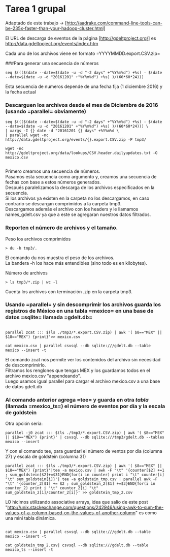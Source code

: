 # Tarea 1 grupal

Adaptado de este trabajo -> [http://aadrake.com/command-line-tools-can-be-235x-faster-than-your-hadoop-cluster.html]

El URL de descarga de eventos de la página [http://gdeltproject.org/] es
http://data.gdeltpoject.org/events/index.htm

Cada uno de los archivos viene en formato =YYYYMMDD.export.CSV.zip=

###Para generar una secuencia de números
``` shell 
seq $((($(date --date=$(date -u -d "-2 days" +"%Y%m%d") +%s) - $(date --date=$(date -u -d "20161201" +"%Y%m%d") +%s) )/(60*60*24))) 
```
Esta secuencia de numeros depende de una fecha fija (1 diciembre 2016) y la fecha actual

### Descarguen los archivos desde el mes de Diciembre de 2016 (usando =parallel= obviamente)

``` shell 
seq $((($(date --date=$(date -u -d "-2 days" +"%Y%m%d") +%s) - $(date --date=$(date -u -d "20161201" +"%Y%m%d") +%s) )/(60*60*24))) \
| xargs -I {} date -d "20161201 {} days" +%Y%m%d \
| parallel wget -nc http://data.gdeltproject.org/events/{}.export.CSV.zip -P tmp3/

wget -nc http://gdeltproject.org/data/lookups/CSV.header.dailyupdates.txt -O mexico.csv


```
Primero creamos una secuencia de números.  
Pasamos esta secuencia como argumento y, creamos una secuencia de fechas con base a estos números generados.  
Después paralelizamos la descarga de los archivos especificados en la secuencia.  
Si los archivos ya existen en la carpeta no los descargamos, en caso contrario se descargan comprimidos a la carpeta tmp3.  
Descargamos además el archivo con los headers y le llamamos names_gdelt.csv ya que a este se agregaran nuestros datos filtrados. 


### Reporten el número de archivos y el tamaño.

Peso los archivos comprimidos 

``` shell
> du -h tmp3/.
```
El comando du nos muestra el peso de los archivos.  
La bandera -h los hace más entendibles (sino todo es en kilobytes).  

Número de archivos  

 ```shell 
> ls tmp3/*.zip | wc -l
```
Cuenta los archivos con terminación .zip en la carpeta tmp3.  

### Usando =parallel= y sin descomprimir los archivos guarda los registros de México en una tabla =mexico= en una base de datos =sqlite= llamada =gdelt.db=


``` shell 

parallel zcat ::: $(ls ./tmp3/*.export.CSV.zip) | awk '( $8=="MEX" || $18=="MEX") {print}'>> mexico.csv

cat mexico.csv | parallel csvsql --db sqlite:///gdelt.db --table mexico --insert -t 

```
El comando zcat nos permite ver los contenidos del archivo sin necesidad de descomprimirlo.  
Filtramos los renglones que tengas MEX y los guardamos todos en el archivo mexico.csv "appendeando".  
Luego usamos igual parallel para cargar el archivo mexico.csv a una base de datos gdelt.db

### Al comando anterior agrega =tee= y guarda en otra *tabla* (llamada =mexico_ts=) el número de eventos por día y la escala de goldstein

Otra opción sería:
``` shell 
parallel -j0 zcat ::: $(ls ./tmp3/*.export.CSV.zip) | awk '( $8=="MEX" || $18=="MEX") {print}' | csvsql --db sqlite:///tmp3/gdelt.db --tables mexico --insert 

```

Y con el comando tee, para guardarl el número de ventos por día (columna 27) y escala de goldstein (columna 31)
``` shell 
parallel zcat ::: $(ls ./tmp3/*.export.CSV.zip) | awk '( $8=="MEX" || $18=="MEX") {print}'|tee -a mexico.csv | awk -F "\t" '{counter[$2] +=1 ; sum_goldstein[$2]+=$31}END{for(i in counter) print i "\t" counter[i] "\t" sum_goldstein[i]}'| tee -a goldstein_tmp.csv | parallel awk -F "\t" '{counter_2[$1] += $2 ; sum_goldstein_2[$1] +=$3}END{for(i in counter_2) print i "\t" counter_2[i] "\t" sum_goldstein_2[i]/counter_2[i]}' >> goldstein_tmp_2.csv
```
LO hicimos utilizando associative arrays, idea que salio de este post "http://unix.stackexchange.com/questions/242946/using-awk-to-sum-the-values-of-a-column-based-on-the-values-of-another-column" es como una mini tabla dinámica.

```shell

cat mexico.csv | parallel csvsql --db sqlite:///gdelt.db --table mexico --insert -t

cat goldstein_tmp_2.csv| csvsql --db sqlite:///gdelt.db --table mexico_ts --insert -t
```
